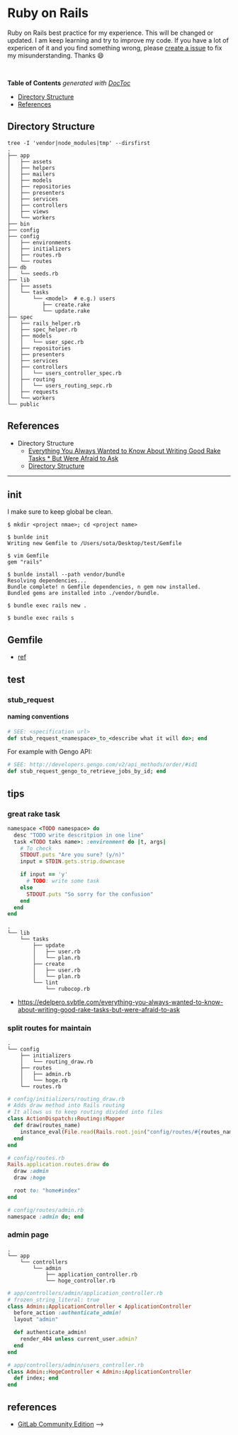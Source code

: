 [issue]: https://github.com/sotayamashita/knowledge/issues/new?labels=ruby-on-rails

# Ruby on Rails

Ruby on Rails best practice for my experience. This will be changed or updated. I am keep learning and try to improve my code. If you have a lot of expericen of it and you find something wrong, please [create a issue][issue] to fix my misunderstanding. Thanks :smile:

<br />

<!-- START doctoc generated TOC please keep comment here to allow auto update -->
<!-- DON'T EDIT THIS SECTION, INSTEAD RE-RUN doctoc TO UPDATE -->
**Table of Contents**  *generated with [DocToc](https://github.com/thlorenz/doctoc)*

- [Directory Structure](#directory-structure)
- [References](#references)

<!-- END doctoc generated TOC please keep comment here to allow auto update -->

## Directory Structure

```
tree -I 'vendor|node_modules|tmp' --dirsfirst
.
├── app
│   ├── assets
│   ├── helpers
│   ├── mailers
│   ├── models
│   ├── repositories
│   ├── presenters
│   ├── services
│   ├── controllers
│   ├── views
│   └── workers
├── bin
├── config
├── config
│   ├── environments
│   ├── initializers
│   ├── routes.rb
│   └── routes
├── db
│   └── seeds.rb
├── lib
│   ├── assets
│   └── tasks
│       └── <model>  # e.g.) users
│          ├── create.rake
│          └── update.rake
├── spec
│   ├── rails_helper.rb
│   ├── spec_helper.rb
│   ├── models
│   │   └── user_spec.rb
│   ├── repositories
│   ├── presenters
│   ├── services
│   ├── controllers
│   │   └── users_controller_spec.rb
│   ├── routing
│   │   └── users_routing_sepc.rb
│   ├── requests
│   └── workers
└── public
```


## References

- Directory Structure
  - [Everything You Always Wanted to Know About Writing Good Rake Tasks * But Were Afraid to Ask](https://edelpero.svbtle.com/everything-you-always-wanted-to-know-about-writing-good-rake-tasks-but-were-afraid-to-ask)
  - [Directory Structure](https://relishapp.com/rspec/rspec-rails/docs/directory-structure)


-----------


## init

I make sure to keep global be clean.

```
$ mkdir <project nmae>; cd <project name>

$ bunlde init
Writing new Gemfile to /Users/sota/Desktop/test/Gemfile

$ vim Gemfile
gem "rails"

$ bunlde install --path vendor/bundle
Resolving dependencies...
Bundle complete! n Gemfile dependencies, n gem now installed.
Bundled gems are installed into ./vendor/bundle.

$ bundle exec rails new .

$ bundle exec rails s
```

## Gemfile

- [ref](https://github.com/sotayamashita/knowledge/blob/master/frameworks/Gemfile)

## test

### stub_request

#### naming conventions

<!-- TODO: write the reason -->

```ruby
# SEE: <specification url>
def stub_request_<namespace>_to_<describe what it will do>; end
```

For example with Gengo API:

```ruby
# SEE: http://developers.gengo.com/v2/api_methods/order/#id1
def stub_request_gengo_to_retrieve_jobs_by_id; end
```

## tips

### great rake task

```ruby
namespace <TODO namespace> do
  desc "TODO write descritpion in one line"
  task <TODO taks name>: :environment do |t, args|
    # To check
    STDOUT.puts "Are you sure? (y/n)"
    input = STDIN.gets.strip.downcase

    if input == 'y'
      # TODO: write some task
    else
      STDOUT.puts "So sorry for the confusion"
    end
  end
end
```

```
.
└── lib
    └── tasks
        ├── update
        │   ├── user.rb
        │   └── plan.rb
        ├── create
        │   ├── user.rb
        │   └── plan.rb
        └── lint
            └── rubocop.rb
```

- https://edelpero.svbtle.com/everything-you-always-wanted-to-know-about-writing-good-rake-tasks-but-were-afraid-to-ask

### split routes for maintain

```
.
└── config
    ├── initializers
    │   └── routing_draw.rb
    ├── routes
    │   ├── admin.rb
    │   └── hoge.rb
    └── routes.rb
```

```ruby
# config/initializers/routing_draw.rb
# Adds draw method into Rails routing
# It allows us to keep routing divided into files
class ActionDispatch::Routing::Mapper
  def draw(routes_name)
    instance_eval(File.read(Rails.root.join("config/routes/#{routes_name}.rb")))
  end
end
```

```ruby
# config/routes.rb
Rails.application.routes.draw do
  draw :admin
  draw :hoge

  root to: "home#index"
end
```

```ruby
# config/routes/admin.rb
namespace :admin do; end
```

### admin page

```
.
└── app
    └── controllers
        └── admin
            ├── application_controller.rb
            └── hoge_controller.rb
```

```ruby
# app/controllers/admin/application_controller.rb
# frozen_string_literal: true
class Admin::ApplicationController < ApplicationController
  before_action :authenticate_admin!
  layout "admin"

  def authenticate_admin!
    render_404 unless current_user.admin?
  end
end
```

```ruby
# app/controllers/admin/users_controller.rb
class Admin::HogeController < Admin::ApplicationController
  def index; end
end
```

## references

- [GitLab Community Edition](https://gitlab.com/gitlab-org/gitlab-ce)  -->
